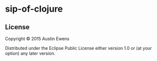 # sip-of-clojure

## License

Copyright © 2015 Austin Ewens

Distributed under the Eclipse Public License either version 1.0 or (at
your option) any later version.
